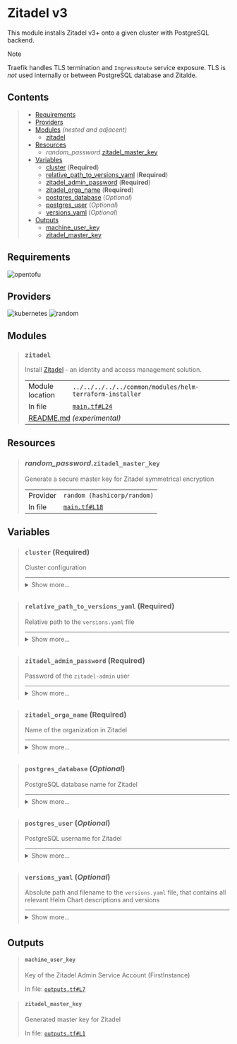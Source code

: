 # Zitadel v3

This module installs Zitadel v3+ onto a given cluster with PostgreSQL backend.

> [!NOTE]
> Traefik handles TLS termination and `IngressRoute` service exposure.
> TLS is *not* used internally or between PostgreSQL database and Zitalde.

## Contents

<blockquote><!-- contents:start -->

- [Requirements](#requirements)
- [Providers](#providers)
- [Modules](#modules) _(nested and adjacent)_
  - [zitadel](#zitadel)
- [Resources](#resources)
  - _random_password_.[zitadel_master_key](#random_passwordzitadel_master_key)
- [Variables](#variables)
  - [cluster](#cluster-required) (**Required**)
  - [relative_path_to_versions_yaml](#relative_path_to_versions_yaml-required) (**Required**)
  - [zitadel_admin_password](#zitadel_admin_password-required) (**Required**)
  - [zitadel_orga_name](#zitadel_orga_name-required) (**Required**)
  - [postgres_database](#postgres_database-optional) (*Optional*)
  - [postgres_user](#postgres_user-optional) (*Optional*)
  - [versions_yaml](#versions_yaml-optional) (*Optional*)
- [Outputs](#outputs)
  - [machine_user_key](#machine_user_key)
  - [zitadel_master_key](#zitadel_master_key)
</blockquote><!-- contents:end -->

## Requirements
![opentofu](https://img.shields.io/badge/OpenTofu->=1.10.5-d3287d?logo=opentofu)

## Providers
  
![kubernetes](https://img.shields.io/badge/kubernetes--398ee3)
![random](https://img.shields.io/badge/random--82d72c)

## Modules
  
<blockquote><!-- module:"zitadel":start -->

### `zitadel`

Install [Zitadel](https://github.com/zitadel/zitadel-charts) - an identity and access management solution.
  <table>
    <tr>
      <td>Module location</td>
      <td><code>../../../../../common/modules/helm-terraform-installer</code></td>
    </tr>
    <tr>
      <td>In file</td>
      <td><a href="./main.tf#L24"><code>main.tf#L24</code></a></td>
    </tr>
    <tr>
      <td colspan="2"><a href="../../../../../common/modules/helm-terraform-installer/README.md">README.md</a> <em>(experimental)</em></td>
    </tr>
  </table>
</blockquote><!-- module:"zitadel":end -->

## Resources
  
<blockquote><!-- resource:"random_password.zitadel_master_key":start -->

### _random_password_.`zitadel_master_key`

Generate a secure master key for Zitadel symmetrical encryption
  <table>
    <tr>
      <td>Provider</td>
      <td><code>random (hashicorp/random)</code></td>
    </tr>
    <tr>
      <td>In file</td>
      <td><a href="./main.tf#L18"><code>main.tf#L18</code></a></td>
    </tr>
  </table>
</blockquote><!-- resource:"random_password.zitadel_master_key":end -->

## Variables
  
<blockquote><!-- variable:"cluster":start -->

### `cluster` (**Required**)

Cluster configuration

<details style="border-top-color: inherit; border-top-width: 0.1em; border-top-style: solid; padding-top: 0.5em; padding-bottom: 0.5em;">
  <summary>Show more...</summary>

  **Type**:
  ```hcl
  object({
    name   = string
    domain = string
  })
  ```
  In file: <a href="./variables.tf#L8"><code>variables.tf#L8</code></a>

</details>
</blockquote><!-- variable:"cluster":end -->
<blockquote><!-- variable:"relative_path_to_versions_yaml":start -->

### `relative_path_to_versions_yaml` (**Required**)

Relative path to the `versions.yaml` file

<details style="border-top-color: inherit; border-top-width: 0.1em; border-top-style: solid; padding-top: 0.5em; padding-bottom: 0.5em;">
  <summary>Show more...</summary>

  **Type**:
  ```hcl
  string
  ```
  In file: <a href="./variables.tf#L16"><code>variables.tf#L16</code></a>

</details>
</blockquote><!-- variable:"relative_path_to_versions_yaml":end -->
<blockquote><!-- variable:"zitadel_admin_password":start -->

### `zitadel_admin_password` (**Required**)

Password of the `zitadel-admin` user

<details style="border-top-color: inherit; border-top-width: 0.1em; border-top-style: solid; padding-top: 0.5em; padding-bottom: 0.5em;">
  <summary>Show more...</summary>

  **Type**:
  ```hcl
  string
  ```
  In file: <a href="./variables.tf#L38"><code>variables.tf#L38</code></a>

</details>
</blockquote><!-- variable:"zitadel_admin_password":end -->
<blockquote><!-- variable:"zitadel_orga_name":start -->

### `zitadel_orga_name` (**Required**)

Name of the organization in Zitadel

<details style="border-top-color: inherit; border-top-width: 0.1em; border-top-style: solid; padding-top: 0.5em; padding-bottom: 0.5em;">
  <summary>Show more...</summary>

  **Type**:
  ```hcl
  string
  ```
  In file: <a href="./variables.tf#L44"><code>variables.tf#L44</code></a>

</details>
</blockquote><!-- variable:"zitadel_orga_name":end -->
<blockquote><!-- variable:"postgres_database":start -->

### `postgres_database` (*Optional*)

PostgreSQL database name for Zitadel

<details style="border-top-color: inherit; border-top-width: 0.1em; border-top-style: solid; padding-top: 0.5em; padding-bottom: 0.5em;">
  <summary>Show more...</summary>

  **Type**:
  ```hcl
  string
  ```
  **Default**:
  ```json
  "zitadel"
  ```
  In file: <a href="./variables.tf#L23"><code>variables.tf#L23</code></a>

</details>
</blockquote><!-- variable:"postgres_database":end -->
<blockquote><!-- variable:"postgres_user":start -->

### `postgres_user` (*Optional*)

PostgreSQL username for Zitadel

<details style="border-top-color: inherit; border-top-width: 0.1em; border-top-style: solid; padding-top: 0.5em; padding-bottom: 0.5em;">
  <summary>Show more...</summary>

  **Type**:
  ```hcl
  string
  ```
  **Default**:
  ```json
  "zitadel"
  ```
  In file: <a href="./variables.tf#L30"><code>variables.tf#L30</code></a>

</details>
</blockquote><!-- variable:"postgres_user":end -->
<blockquote><!-- variable:"versions_yaml":start -->

### `versions_yaml` (*Optional*)

Absolute path and filename to the `versions.yaml` file, that contains all relevant Helm Chart descriptions and versions

<details style="border-top-color: inherit; border-top-width: 0.1em; border-top-style: solid; padding-top: 0.5em; padding-bottom: 0.5em;">
  <summary>Show more...</summary>

  **Type**:
  ```hcl
  string
  ```
  **Default**:
  ```json
  "../../../../versions.yaml"
  ```
  In file: <a href="./variables.tf#L1"><code>variables.tf#L1</code></a>

</details>
</blockquote><!-- variable:"versions_yaml":end -->

## Outputs
  
<blockquote><!-- output:"machine_user_key":start -->

#### `machine_user_key`

Key of the Zitadel Admin Service Account (FirstInstance)

In file: <a href="./outputs.tf#L7"><code>outputs.tf#L7</code></a>
</blockquote><!-- output:"machine_user_key":end -->
<blockquote><!-- output:"zitadel_master_key":start -->

#### `zitadel_master_key`

Generated master key for Zitadel

In file: <a href="./outputs.tf#L1"><code>outputs.tf#L1</code></a>
</blockquote><!-- output:"zitadel_master_key":end -->